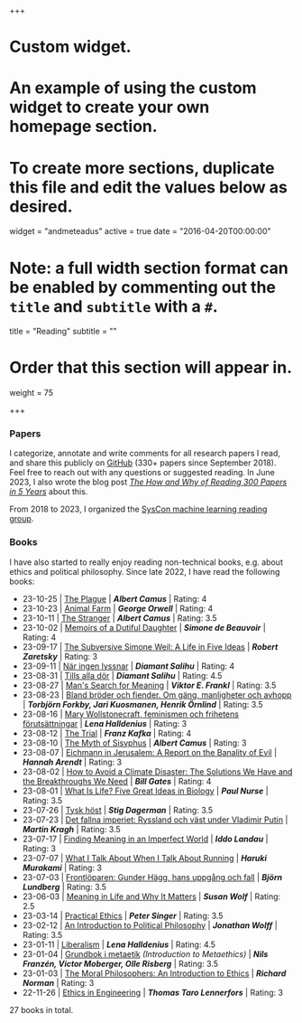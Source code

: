 +++
# Custom widget.
# An example of using the custom widget to create your own homepage section.
# To create more sections, duplicate this file and edit the values below as desired.
widget = "andmeteadus"
active = true
date = "2016-04-20T00:00:00"

# Note: a full width section format can be enabled by commenting out the `title` and `subtitle` with a `#`.
title = "Reading"
subtitle = ""

# Order that this section will appear in.
weight = 75

+++


### Papers

<!-- I categorize, annotate and write comments for all research papers I read, and share this publicly on [GitHub](https://github.com/fregu856/papers) (220+ papers since 2018). Feel free to reach out with any questions or suggested readings, I am always interested in learning about new methods and ideas. -->
I categorize, annotate and write comments for all research papers I read, and share this publicly on [GitHub](https://github.com/fregu856/papers) (330+ papers since September 2018). Feel free to reach out with any questions or suggested reading. In June 2023, I also wrote the blog post [_The How and Why of Reading 300 Papers in 5 Years_](/post/phd_of_reading/) about this.

From 2018 to 2023, I organized the [SysCon machine learning reading group](https://www.it.uu.se/about_us/divisions/systems_and_control/activities/mlreadinggroup).




### Books
<!-- I have also become quite interested in philosophy (mainly ethics and political philosophy), and have read the following books: -->
I have also started to really enjoy reading non-technical books, e.g. about ethics and political philosophy. Since late 2022, I have read the following books:

* 23-10-25 | [The Plague](https://www.goodreads.com/book/show/11989.The_Plague) | _**Albert Camus**_ | Rating: 4
* 23-10-23 | [Animal Farm](https://www.goodreads.com/book/show/170448.Animal_Farm) | _**George Orwell**_ | Rating: 4
* 23-10-11 | [The Stranger](https://www.goodreads.com/book/show/49552.The_Stranger) | _**Albert Camus**_ | Rating: 3.5
* 23-10-02 | [Memoirs of a Dutiful Daughter](https://www.goodreads.com/book/show/164006.Memoirs_of_a_Dutiful_Daughter) | _**Simone de Beauvoir**_ | Rating: 4
* 23-09-17 | [The Subversive Simone Weil: A Life in Five Ideas](https://www.goodreads.com/book/show/55244640-the-subversive-simone-weil) | _**Robert Zaretsky**_ | Rating: 3
* 23-09-11 | [När ingen lyssnar](https://www.goodreads.com/book/show/123169859-n-r-ingen-lyssnar) | _**Diamant Salihu**_ | Rating: 4
* 23-08-31 | [Tills alla dör](https://www.goodreads.com/book/show/57761906-tills-alla-d-r) | _**Diamant Salihu**_ | Rating: 4.5
* 23-08-27 | [Man's Search for Meaning](https://www.goodreads.com/book/show/4069.Man_s_Search_for_Meaning) | _**Viktor E. Frankl**_ | Rating: 3.5
* 23-08-23 | [Bland bröder och fiender. Om gäng, manligheter och avhopp](https://www.goodreads.com/book/show/105292242-bland-br-der-och-fiender-om-g-ng-manligheter-och-avhopp) | _**Torbjörn Forkby, Jari Kuosmanen, Henrik Örnlind**_ | Rating: 3.5
* 23-08-16 | [Mary Wollstonecraft, feminismen och frihetens förutsättningar](https://www.goodreads.com/book/show/57445383-mary-wollstonecraft-feminismen-och-frihetens-f-ruts-ttningar) | _**Lena Halldenius**_ | Rating: 3
* 23-08-12 | [The Trial](https://www.goodreads.com/book/show/17690.The_Trial) | _**Franz Kafka**_ | Rating: 4
* 23-08-10 | [The Myth of Sisyphus](https://www.goodreads.com/book/show/91950.The_Myth_of_Sisyphus) | _**Albert Camus**_ | Rating: 3
* 23-08-07 | [Eichmann in Jerusalem: A Report on the Banality of Evil](https://www.goodreads.com/book/show/52090.Eichmann_in_Jerusalem) | _**Hannah Arendt**_ | Rating: 3
* 23-08-02 | [How to Avoid a Climate Disaster: The Solutions We Have and the Breakthroughs We Need](https://www.goodreads.com/book/show/52908942-how-to-avoid-a-climate-disaster) | _**Bill Gates**_ | Rating: 4
* 23-08-01 | [What Is Life? Five Great Ideas in Biology](https://www.goodreads.com/book/show/53404245-what-is-life) | _**Paul Nurse**_ | Rating: 3.5
* 23-07-26 | [Tysk höst](https://www.goodreads.com/book/show/1754324.Tysk_h_st) | _**Stig Dagerman**_ | Rating: 3.5
* 23-07-23 | [Det fallna imperiet: Ryssland och väst under Vladimir Putin](https://www.goodreads.com/book/show/60590737-det-fallna-imperiet) | _**Martin Kragh**_ | Rating: 3.5
* 23-07-17 | [Finding Meaning in an Imperfect World](https://www.goodreads.com/book/show/32335775-finding-meaning-in-an-imperfect-world) | _**Iddo Landau**_ | Rating: 3
* 23-07-07 | [What I Talk About When I Talk About Running](https://www.goodreads.com/book/show/2195464.What_I_Talk_About_When_I_Talk_About_Running) | _**Haruki Murakami**_ | Rating: 3
* 23-07-03 | [Frontlöparen: Gunder Hägg, hans uppgång och fall](https://www.goodreads.com/book/show/53922059-frontl-paren-gunder-h-gg---hans-uppg-ng-och-fall) | _**Björn Lundberg**_ | Rating: 3.5
* 23-06-03 | [Meaning in Life and Why It Matters](https://www.goodreads.com/book/show/7634213-meaning-in-life-and-why-it-matters) | _**Susan Wolf**_ | Rating: 2.5
* 23-03-14 | [Practical Ethics](https://www.goodreads.com/book/show/29378.Practical_Ethics) | _**Peter Singer**_ | Rating: 3.5
* 23-02-12 | [An Introduction to Political Philosophy](https://www.goodreads.com/book/show/31851.An_Introduction_to_Political_Philosophy) | _**Jonathan Wolff**_ | Rating: 3.5
* 23-01-11 | [Liberalism](https://www.goodreads.com/book/show/17206336-liberalism) | _**Lena Halldenius**_ | Rating: 4.5
* 23-01-04 | [Grundbok i metaetik](https://www.goodreads.com/book/show/59757676-grundbok-i-metaetik) _(Introduction to Metaethics)_ | _**Nils Franzén, Victor Moberger, Olle Risberg**_ | Rating: 3.5
* 23-01-03 | [The Moral Philosophers: An Introduction to Ethics](https://www.goodreads.com/book/show/2120675.The_Moral_Philosophers) | _**Richard Norman**_ | Rating: 3
* 22-11-26 | [Ethics in Engineering](https://www.goodreads.com/book/show/50680935-ethics-in-engineering) | _**Thomas Taro Lennerfors**_ | Rating: 3

27 books in total.

